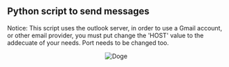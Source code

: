 ## Python script to send messages

Notice: This script uses the outlook server, in order to use a Gmail account, or other email provider, you must put change the 'HOST' value to the addecuate of your needs.
Port needs to be changed too.

<p align="center">
  <img src="https://github.com/AlejoReyna/autoEmailScript/assets/99472437/ae94cb90-3ea9-44ab-9a94-d5a13eaca604" alt="Doge">
</p>
